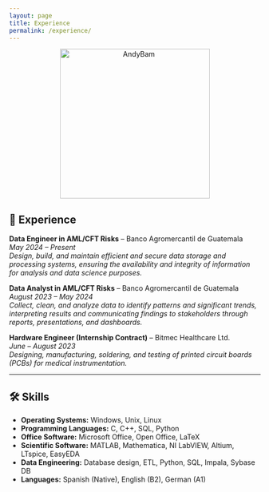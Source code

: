 ```yaml
---
layout: page
title: Experience
permalink: /experience/
---
```


<p align="center">
  <img src="https://github.com/user-attachments/assets/949456cc-9744-43f7-a9e8-7c643a72ffd0" alt="AndyBam" width="300" />
</p>

## 💼 Experience

**Data Engineer in AML/CFT Risks** – Banco Agromercantil de Guatemala  
*May 2024 – Present*  
*Design, build, and maintain efficient and secure data storage and processing systems, ensuring the availability and integrity of information for analysis and data science purposes.*

**Data Analyst in AML/CFT Risks** – Banco Agromercantil de Guatemala  
*August 2023 – May 2024*  
*Collect, clean, and analyze data to identify patterns and significant trends, interpreting results and communicating findings to stakeholders through reports, presentations, and dashboards.*

**Hardware Engineer (Internship Contract)** – Bitmec Healthcare Ltd.  
*June – August 2023*  
*Designing, manufacturing, soldering, and testing of printed circuit boards (PCBs) for medical instrumentation.*

---

## 🛠️ Skills

- **Operating Systems:** Windows, Unix, Linux  
- **Programming Languages:** C, C++, SQL, Python  
- **Office Software:** Microsoft Office, Open Office, LaTeX  
- **Scientific Software:** MATLAB, Mathematica, NI LabVIEW, Altium, LTspice, EasyEDA  
- **Data Engineering:** Database design, ETL, Python, SQL, Impala, Sybase DB  
- **Languages:** Spanish (Native), English (B2), German (A1)
